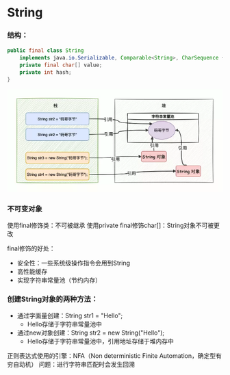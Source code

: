 # String

### 结构：
```java
public final class String 
	implements java.io.Serializable, Comparable<String>, CharSequence {
	private final char[] value;
	private int hash;
}
```

![String](String.assets/String.jpg)

### 不可变对象
使用final修饰类：不可被继承
使用private final修饰char[]：String对象不可被更改

final修饰的好处：
- 安全性：一些系统级操作指令会用到String
- 高性能缓存
- 实现字符串常量池（节约内存）


### 创建String对象的两种方法：

- 通过字面量创建：String str1 = "Hello";
  - Hello存储于字符串常量池中
- 通过new对象创建：String str2 = new String("Hello");
  -  Hello存储于字符串常量池中，引用地址存储于堆内存中





正则表达式使用的引擎：NFA（Non deterministic Finite Automation，确定型有穷自动机）
问题：进行字符串匹配时会发生回溯